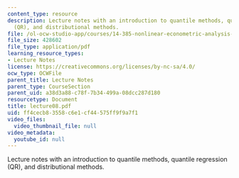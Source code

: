 ```yaml
---
content_type: resource
description: Lecture notes with an introduction to quantile methods, quantile regression
  (QR), and distributional methods.
file: /ol-ocw-studio-app/courses/14-385-nonlinear-econometric-analysis-fall-2007/ff4cecb83558c6e1cf44575ff9f9a7f1_lecture08.pdf
file_size: 428602
file_type: application/pdf
learning_resource_types:
- Lecture Notes
license: https://creativecommons.org/licenses/by-nc-sa/4.0/
ocw_type: OCWFile
parent_title: Lecture Notes
parent_type: CourseSection
parent_uid: a38d3a88-c78f-7b34-499a-08dcc287d180
resourcetype: Document
title: lecture08.pdf
uid: ff4cecb8-3558-c6e1-cf44-575ff9f9a7f1
video_files:
  video_thumbnail_file: null
video_metadata:
  youtube_id: null
---
```

Lecture notes with an introduction to quantile methods, quantile regression (QR), and distributional methods.